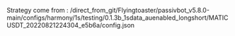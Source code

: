 Strategy come from : /direct_from_git/Flyingtoaster/passivbot_v5.8.0-main/configs/harmony/1s/testing/0.1.3b_1sdata_auenabled_longshort/MATICUSDT_20220821224304_e5b6a/config.json